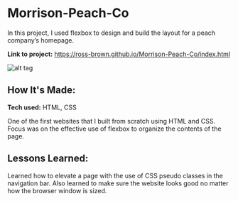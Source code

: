 # Morrison-Peach-Co
In this project, I used flexbox to design and build the layout for a peach company’s homepage. 

**Link to project:** https://ross-brown.github.io/Morrison-Peach-Co/index.html

![alt tag](/resources/images/Homepage-screenshot.png)

## How It's Made:

**Tech used:** HTML, CSS

One of the first websites that I built from scratch using HTML and CSS. Focus was on the effective use of flexbox to organize the contents of the page. 

## Lessons Learned:

Learned how to elevate a page with the use of CSS pseudo classes in the navigation bar. Also learned to make sure the website looks good no matter how the browser window is sized.



